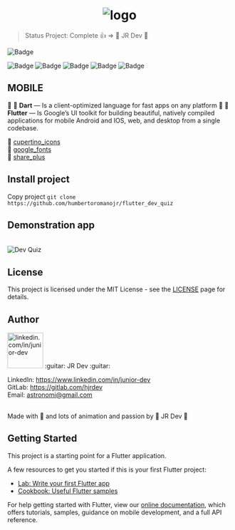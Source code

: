 <h1 align="center">
  <img src="https://i.ibb.co/BZvfscY/logo.png" alt="logo" border="0">
</h1>


> Status Project: Complete 👍 => 
> :guitar: JR Dev :guitar:


![Badge](https://img.shields.io/static/v1?label=flutter&message=FrameWork&color=blue&style=for-the-badge&logo=FLUTTER)

![Badge](https://img.shields.io/github/issues/humbertoromanojr/flutter_dev_quiz?logo=visual-studio-code&style=plastic&logo=appveyor)
![Badge](https://img.shields.io/github/forks/humbertoromanojr/flutter_dev_quiz)
![Badge](https://img.shields.io/github/stars/humbertoromanojr/flutter_dev_quiz)
![Badge](https://img.shields.io/github/license/humbertoromanojr/flutter_dev_quiz)
![Badge](https://img.shields.io/twitter/url?url=https%3A%2F%2Fgithub.com%2Fhumbertoromanojr%2Fflutter_dev_quiz)



## MOBILE

:dart: :blue_heart: **Dart** — Is a client-optimized language for fast apps on any platform
:dart: :blue_heart: **Flutter** — Is Google’s UI toolkit for building beautiful, natively compiled applications for mobile Android and IOS, web, and desktop from a single codebase.

:dart: [cupertino_icons](https://pub.dev/packages/cupertino_icons) <br>
:dart: [google_fonts](https://pub.dev/packages/google_fonts) <br>
:dart: [share_plus](https://pub.dev/packages/share_plus) <br>

## Install project

Copy project
`git clone https://github.com/humbertoromanojr/flutter_dev_quiz`

## Demonstration app

<br>
  <img src="" alt="Dev Quiz" border="0">
<br>

## License

This project is licensed under the MIT License - see the [LICENSE](https://opensource.org/licenses/MIT) page for details.

## Author

<img src="https://avatars1.githubusercontent.com/u/6500430?s=460&u=42d7e22fa1c77b061505fe1cfc3fcaa3e2a4d1e5&v=4" width="80" alt="linkedin.com/in/junior-dev">
:guitar: JR Dev :guitar:
<br />

LinkedIn: https://www.linkedin.com/in/junior-dev <br />
GitLab: https://gitlab.com/hjrdev <br />
Email: astronomi@gmail.com <br />
<br />

Made with :blue_heart: and lots of animation and passion by :guitar: JR Dev :guitar:




## Getting Started

This project is a starting point for a Flutter application.

A few resources to get you started if this is your first Flutter project:

- [Lab: Write your first Flutter app](https://flutter.dev/docs/get-started/codelab)
- [Cookbook: Useful Flutter samples](https://flutter.dev/docs/cookbook)

For help getting started with Flutter, view our
[online documentation](https://flutter.dev/docs), which offers tutorials,
samples, guidance on mobile development, and a full API reference.
